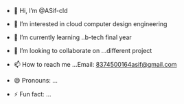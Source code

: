 - 👋 Hi, I’m @ASif-cld
- 👀 I’m interested in cloud  computer design engineering 
- 🌱 I’m currently learning ..b-tech final year
- 💞️ I’m looking to collaborate on ...different project
- 📫 How to reach me ...Email: 8374500164asif@gmail.com

- 😄 Pronouns: ...
- ⚡ Fun fact: ...

<!---
ASif-cld/ASif-cld is a ✨ special ✨ repository because its `README.md` (this file) appears on your GitHub profile.
You can click the Preview link to take a look at your changes.
--->
